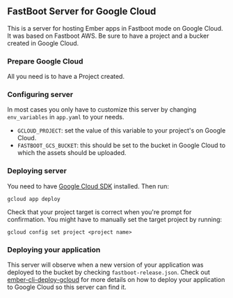 ## FastBoot Server for Google Cloud

This is a server for hosting Ember apps in Fastboot mode on Google Cloud. It was based on Fastboot AWS. Be sure to have a project and a bucker created in Google Cloud.

### Prepare Google Cloud

All you need is to have a Project created.

### Configuring server

In most cases you only have to customize this server by changing `env_variables` in `app.yaml` to your needs.

* `GCLOUD_PROJECT`: set the value of this variable to your project's on Google Cloud.  
* `FASTBOOT_GCS_BUCKET`: this should be set to the bucket in Google Cloud to which the assets should be uploaded.

### Deploying server

You need to have [Google Cloud SDK](https://cloud.google.com/sdk/) installed. Then run:

```
gcloud app deploy
```

Check that your project target is correct when you're prompt for confirmation. You might have to manually set the target project by running:

```
gcloud config set project <project name>
```

### Deploying your application

This server will observe when a new version of your application was deployed to the bucket by checking `fastboot-release.json`. Check out [ember-cli-deploy-gcloud](https://github.com/EmberSherpa/ember-cli-deploy-gcloud) for more details on how to deploy your application to Google Cloud so this server can find it.
